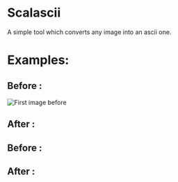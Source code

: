 # Scalascii
A simple tool which converts any image into an ascii one. 

# Examples:

## Before :
![First image before]("https://github.com/DavidMellul/Scalascii/examples/example1_before.png", "First image")


## After :



## Before :



## After :
